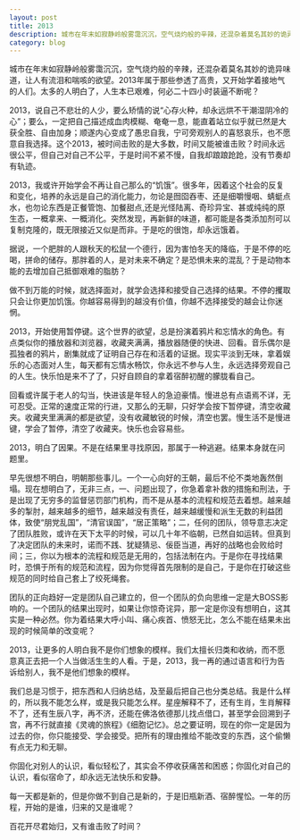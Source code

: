 ```yaml
---
layout: post
title: 2013
description: 城市在年末如寂静岭般雾霭沉沉，空气烧灼般的辛辣，还混杂着莫名其妙的诡异味道，让人有流泪和喘咳的欲望。2013年属于那些参透了高贵，又开始学着接地气的人们。太多的人明白了，人生本已艰难，何必二十四小时装逼不断呢？
category: blog
---
```

城市在年末如寂静岭般雾霭沉沉，空气烧灼般的辛辣，还混杂着莫名其妙的诡异味道，让人有流泪和喘咳的欲望。2013年属于那些参透了高贵，又开始学着接地气的人们。太多的人明白了，人生本已艰难，何必二十四小时装逼不断呢？

2013，说自己不悲壮的人少，要么矫情的说“心存火种，却永远烘不干潮湿阴冷的心”；要么，一定把自己描述成血肉模糊、奄奄一息，能直着站立似乎就已然是大获全胜、自由加身；顺遂内心变成了愚忠自我，宁可旁观别人的喜怒哀乐，也不愿意自我选择。这个2013，被时间击败的是大多数，时间又能被谁击败？时间永远很公平，但自己对自己不公平，于是时间不紧不慢，自我却踉踉跄跄，没有节奏却有轨迹。

2013，我或许开始学会不再让自己那么的“饥饿”。很多年，因着这个社会的反复和变化，培养的永远是自己的消化能力，勿论是囫囵吞枣、还是细嚼慢咽、蜻蜓点水，也勿论东西是正餐管饱、加餐甜点,还是光怪陆离、奇珍异宝、甚或纯纯的原生态，一概拿来、一概消化。突然发现，再新鲜的味道，都可能是各类添加剂可以复制克隆的，既无限接近又似是而非。于是吃的很饱，却永远饿着。

据说，一个肥胖的人跟秋天的松鼠一个德行，因为害怕冬天的降临，于是不停的吃喝，拼命的储存。那胖着的人，是对未来不确定？是恐惧未来的混乱？于是动物本能的去增加自己抵御艰难的脂肪？

做不到万能的时候，就选择面对，就学会选择和接受自己选择的结果。不停的攫取只会让你更加饥饿。你越容易得到的越没有价值，你越不选择接受的越会让你迷惘。

2013，开始使用暂停键。这个世界的欲望，总是扮演着鸦片和忘情水的角色。有点类似你的播放器和浏览器，收藏夹满满，播放器随便的快进、回看。音乐偶尔是孤独者的鸦片，剧集就成了证明自己存在和活着的证据。现实平淡到无味，拿着娱乐的心态面对人生，每天都有忘情水畅饮，你永远不参与人生，永远选择旁观自己的人生。快乐怕是来不了了，只好自顾自的拿着宿醉初醒的朦胧看自己。

回看或许属于老人的勾当，快进该是年轻人的急迫豪情。慢进总有点语焉不详，无可忍受。正常的速度正常的行进，又那么的无聊，只好学会按下暂停键，清空收藏夹。收藏夹里满满的都是欲望，没有收藏敏锐的时候，清空也罢。慢生活不是慢进键，学会了暂停，清空了收藏夹。快乐也会容易些。

2013，明白了因果。不是在结果里寻找原因，那属于一种逃避。结果本身就在问题里。

早先很想不明白，明朝那些事儿。一个一心向好的王朝，最后不伦不类地轰然倒塌。现在想明白了，无非三点，一、问题出现了，你急着拿补救的措施和刑法，于是出现了无穷多的监督惩罚部门机构，而不是从基本的流程和规范去着想。越来越多的掣肘，越来越多的细节，越来越没有责任，越来越缓慢和派生无数的利益团体，致使“朋党乱国”，“清官误国”，“居正策略”；二，任何的团队，领导意志决定了团队胜败，或许在天下太平的时候，可以几十年不临朝，已然自如运转。但真到了决定团队的未来时，诺而不践、犹疑猜忌、佞臣当道，再好的战略也会败给时间；三，你以为根本的流程和规范是无用的，包括法制在内。于是你在寻找结果时，恐惧于所有的规范和流程，因为你觉得首先限制的是自己，于是你在打破这些规范的同时给自己套上了绞死绳套。

团队的正向趋好一定是团队自己建立的，但一个团队的负向思维一定是大BOSS影响的。一个团队的结果出现时，如果让你惊奇诧异，那一定是你没有想明白，这其实是一种必然。你为着结果大呼小叫、痛心疾首、愤怒无比，怎么不能在结果未出现的时候简单的改变呢？

2013，让更多的人明白我不是你们想象的模样。我们太擅长归类和收纳，而不愿意真正去把一个人当做活生生的人看。于是，2013，我一再的通过语言和行为告诉给别人，我不是他们想象的模样。

我们总是习惯于，把东西和人归纳总结，及至最后把自己也分类总结。我是什么样的，所以我不能怎么样，或是我只能怎么样。星座解释不了，还有生肖，生肖解释不了，还有生辰八字，再不济，还能在佛洛依德那儿找点借口，甚至学会回溯到子宫，再不行就直接《灵魂的旅程》《细胞记忆》。总之要证明，现在的你一定是因为过去的你，你只能接受、学会接受。把所有的理由推给不能改变的东西，这个偷懒有点无力和无聊。

你固化对别人的认识，看似轻松了，其实会不停收获痛苦和困惑；你固化对自己的认识，看似宿命了，却永远无法快乐和安静。

每一天都是新的，但是你做不到自己是新的，于是旧瓶新酒、宿醉惺忪。一年的历程，开始的是谁，归来的又是谁呢？

百花开尽君始归，又有谁击败了时间？
